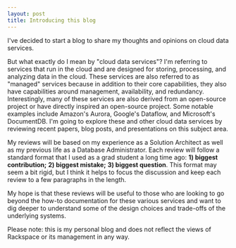 ```yaml
---
layout: post
title: Introducing this blog
---
```


I've decided to start a blog to share my thoughts and opinions on cloud data services. 

<!--more-->

But what exactly do I mean by "cloud data services"? I'm referring to services that run in the cloud and are designed for storing, processing, and analyzing data in the cloud. These services are also referred to as "managed" services because in addition to their core capabilities, they also have capabilities around management, availability, and redundancy. Interestingly, many of these services are also derived from an open-source project or have directly inspired an open-source project. Some notable examples include Amazon's Aurora, Google's Dataflow, and Microsoft's DocumentDB. I'm going to explore these and other cloud data services by reviewing recent papers, blog posts, and presentations on this subject area. 

My reviews will be based on my experience as a Solution Architect as well as my previous life as a Database Administrator. Each review will follow a standard format that I used as a grad student a long time ago: **1) biggest contribution;** **2) biggest mistake;** **3) biggest question**. This format may seem a bit rigid, but I think it helps to focus the discussion and keep each review to a few paragraphs in the length. 

My hope is that these reviews will be useful to those who are looking to go beyond the how-to documentation for these various services and want to dig deeper to understand some of the design choices and trade-offs of the underlying systems. 

Please note: this is my personal blog and does not reflect the views of Rackspace or its management in any way.